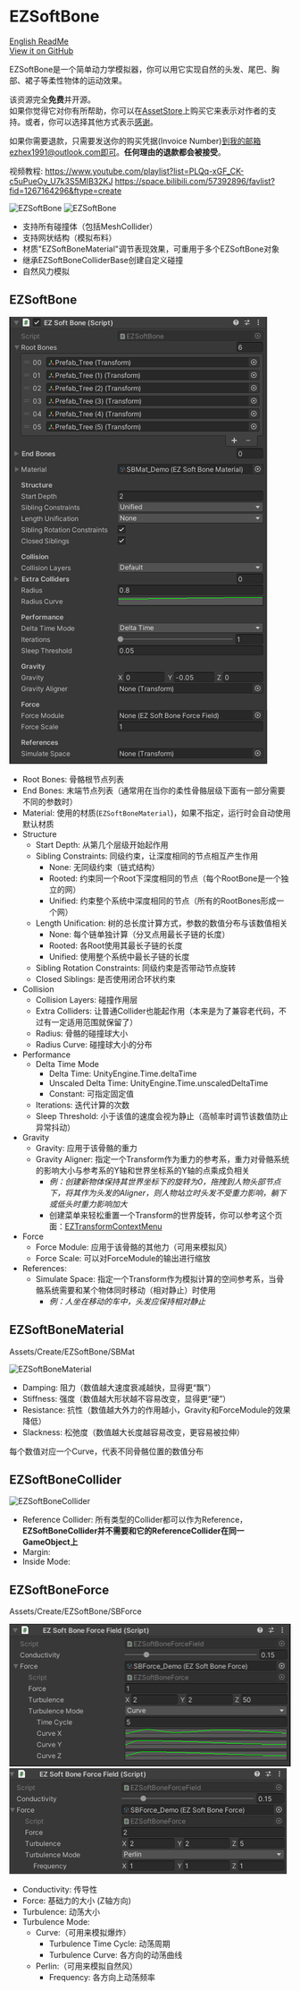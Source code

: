 # EZSoftBone

[English ReadMe](README.md)  
[View it on GitHub](https://github.com/EZhex1991/EZSoftBone)  

EZSoftBone是一个简单动力学模拟器，你可以用它实现自然的头发、尾巴、胸部、裙子等柔性物体的运动效果。

该资源完全**免费**并开源。  
如果你觉得它对你有所帮助，你可以在[AssetStore](https://assetstore.unity.com/packages/slug/148136)上购买它来表示对作者的支持。或者，你可以选择其他方式表示[感谢](https://github.com/EZhex1991/Receipts)。

如果你需要退款，只需要发送你的购买凭据(Invoice Number)到我的邮箱ezhex1991@outlook.com即可。**任何理由的退款都会被接受**。

视频教程: 
https://www.youtube.com/playlist?list=PLQq-xGF_CK-c5uPueOy_U7k3S5MIB32KJ
https://space.bilibili.com/57392896/favlist?fid=1267164296&ftype=create

![EZSoftBone](.SamplePicture/EZSoftBone_2.gif)
![EZSoftBone](.SamplePicture/EZSoftBone_3.gif)

- 支持所有碰撞体（包括MeshCollider）
- 支持网状结构（模拟布料）
- 材质"EZSoftBoneMaterial"调节表现效果，可重用于多个EZSoftBone对象
- 继承EZSoftBoneColliderBase创建自定义碰撞
- 自然风力模拟

## EZSoftBone

![EZSoftBone](.SamplePicture/EZSoftBone_Inspector.png)

- Root Bones: 骨骼根节点列表
- End Bones: 末端节点列表（通常用在当你的柔性骨骼层级下面有一部分需要不同的参数时）
- Material: 使用的材质(`EZSoftBoneMaterial`)，如果不指定，运行时会自动使用默认材质
- Structure
  - Start Depth: 从第几个层级开始起作用
  - Sibling Constraints: 同级约束，让深度相同的节点相互产生作用
    - None: 无同级约束（链式结构）
    - Rooted: 约束同一个Root下深度相同的节点（每个RootBone是一个独立的网）
    - Unified: 约束整个系统中深度相同的节点（所有的RootBones形成一个网）
  - Length Unification: 树的总长度计算方式，参数的数值分布与该数值相关
    - None: 每个链单独计算（分叉点用最长子链的长度）
    - Rooted: 各Root使用其最长子链的长度
    - Unified: 使用整个系统中最长子链的长度
  - Sibling Rotation Constraints: 同级约束是否带动节点旋转
  - Closed Siblings: 是否使用闭合环状约束
- Collision
  - Collision Layers: 碰撞作用层
  - Extra Colliders: 让普通Collider也能起作用（本来是为了兼容老代码，不过有一定适用范围就保留了）
  - Radius: 骨骼的碰撞球大小
  - Radius Curve: 碰撞球大小的分布
- Performance
  - Delta Time Mode
    - Delta Time: UnityEngine.Time.deltaTime
    - Unscaled Delta Time: UnityEngine.Time.unscaledDeltaTime
    - Constant: 可指定固定值
  - Iterations: 迭代计算的次数
  - Sleep Threshold: 小于该值的速度会视为静止（高帧率时调节该数值防止异常抖动）
- Gravity
  - Gravity: 应用于该骨骼的重力
  - Gravity Aligner: 指定一个Transform作为重力的参考系，重力对骨骼系统的影响大小与参考系的Y轴和世界坐标系的Y轴的点乘成负相关  
    - *例：创建新物体保持其世界坐标下的旋转为0，拖拽到人物头部节点下，将其作为头发的Aligner，则人物站立时头发不受重力影响，躺下或低头时重力影响加大*
    - 创建菜单来轻松重置一个Transform的世界旋转，你可以参考这个页面：[EZTransformContextMenu](https://github.com/EZhex1991/EZUnity/blob/master/Assets/EZhex1991/EZUnity/Editor/ContextMenu/EZTransformContextMenu.cs)
- Force
  - Force Module: 应用于该骨骼的其他力（可用来模拟风）
  - Force Scale: 可以对ForceModule的输出进行缩放
- References:
  - Simulate Space: 指定一个Transform作为模拟计算的空间参考系，当骨骼系统需要和某个物体同时移动（相对静止）时使用  
    - *例：人坐在移动的车中，头发应保持相对静止*

## EZSoftBoneMaterial

Assets/Create/EZSoftBone/SBMat

![EZSoftBoneMaterial](.SamplePicture/EZSoftBoneMaterial_Inspector.png)

- Damping: 阻力（数值越大速度衰减越快，显得更“飘”）
- Stiffness: 强度（数值越大形状越不容易改变，显得更“硬”）
- Resistance: 抗性（数值越大外力的作用越小，Gravity和ForceModule的效果降低）
- Slackness: 松弛度（数值越大长度越容易改变，更容易被拉伸）

每个数值对应一个Curve，代表不同骨骼位置的数值分布

## EZSoftBoneCollider

![EZSoftBoneCollider](.SamplePicture/EZSoftBoneCollider_Inspector.png)

- Reference Collider: 所有类型的Collider都可以作为Reference，**EZSoftBoneCollider并不需要和它的ReferenceCollider在同一GameObject上**
- Margin:
- Inside Mode: 

## EZSoftBoneForce

Assets/Create/EZSoftBone/SBForce

![EZSoftBoneForce_Curve](.SamplePicture/EZSoftBoneForce_Inspector_Curve.png)
![EZSoftBoneForce_Perlin](.SamplePicture/EZSoftBoneForce_Inspector_Perlin.png)

- Conductivity: 传导性
- Force: 基础力的大小 (Z轴方向)
- Turbulence: 动荡大小
- Turbulence Mode:
  - Curve:（可用来模拟爆炸）
    - Turbulence Time Cycle: 动荡周期
    - Turbulence Curve: 各方向的动荡曲线
  - Perlin:（可用来模拟自然风）
    - Frequency: 各方向上动荡频率
